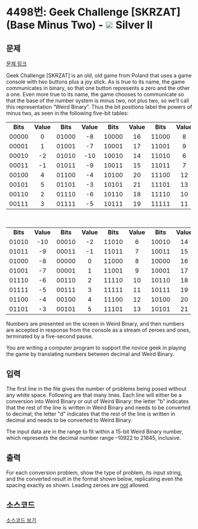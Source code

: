 # 4498번: Geek Challenge [SKRZAT] (Base Minus Two) - <img src="https://static.solved.ac/tier_small/9.svg" style="height:20px" /> Silver II

<!-- performance -->

<!-- 문제 제출 후 깃허브에 푸시를 했을 때 제출한 코드의 성능이 입력될 공간입니다.-->

<!-- end -->

## 문제

[문제 링크](https://boj.kr/4498)


<p>Geek Challenge [SKRZAT] is an old, old game from Poland that uses a game console with two buttons plus a joy stick. As is true to its name, the game communicates in binary, so that one button represents a zero and the other a one. Even more true to its name, the game chooses to communicate so that the base of the number system is minus two, not plus two, so we’ll call this representation “Weird Binary”. Thus the bit positions label the powers of minus two, as seen in the following five-bit tables:</p>

<table class="table table-bordered" style="width:500px">
<tbody>
<tr>
<td style="text-align: center;"><strong>Bits</strong></td>
<td style="text-align: center;"><strong>Value</strong></td>
<td style="text-align: center;"><strong>Bits</strong></td>
<td style="text-align: center;"><strong>Value</strong></td>
<td style="text-align: center;"><strong>Bits</strong></td>
<td style="text-align: center;"><strong>Value</strong></td>
<td style="text-align: center;"><strong>Bits</strong></td>
<td style="text-align: center;"><strong>Value</strong></td>
</tr>
<tr>
<td style="text-align: center;">00000</td>
<td style="text-align: center;">0</td>
<td style="text-align: center;">01000</td>
<td style="text-align: center;">-8</td>
<td style="text-align: center;">10000</td>
<td style="text-align: center;">16</td>
<td style="text-align: center;">11000</td>
<td style="text-align: center;">8</td>
</tr>
<tr>
<td style="text-align: center;">00001</td>
<td style="text-align: center;">1</td>
<td style="text-align: center;">01001</td>
<td style="text-align: center;">-7</td>
<td style="text-align: center;">10001</td>
<td style="text-align: center;">17</td>
<td style="text-align: center;">11001</td>
<td style="text-align: center;">9</td>
</tr>
<tr>
<td style="text-align: center;">00010</td>
<td style="text-align: center;">-2</td>
<td style="text-align: center;">01010</td>
<td style="text-align: center;">-10</td>
<td style="text-align: center;">10010</td>
<td style="text-align: center;">14</td>
<td style="text-align: center;">11010</td>
<td style="text-align: center;">6</td>
</tr>
<tr>
<td style="text-align: center;">00011</td>
<td style="text-align: center;">-1</td>
<td style="text-align: center;">01011</td>
<td style="text-align: center;">-9</td>
<td style="text-align: center;">10011</td>
<td style="text-align: center;">15</td>
<td style="text-align: center;">11011</td>
<td style="text-align: center;">7</td>
</tr>
<tr>
<td style="text-align: center;">00100</td>
<td style="text-align: center;">4</td>
<td style="text-align: center;">01100</td>
<td style="text-align: center;">-4</td>
<td style="text-align: center;">10100</td>
<td style="text-align: center;">20</td>
<td style="text-align: center;">11100</td>
<td style="text-align: center;">12</td>
</tr>
<tr>
<td style="text-align: center;">00101</td>
<td style="text-align: center;">5</td>
<td style="text-align: center;">01101</td>
<td style="text-align: center;">-3</td>
<td style="text-align: center;">10101</td>
<td style="text-align: center;">21</td>
<td style="text-align: center;">11101</td>
<td style="text-align: center;">13</td>
</tr>
<tr>
<td style="text-align: center;">00110</td>
<td style="text-align: center;">2</td>
<td style="text-align: center;">01110</td>
<td style="text-align: center;">-6</td>
<td style="text-align: center;">10110</td>
<td style="text-align: center;">18</td>
<td style="text-align: center;">11110</td>
<td style="text-align: center;">10</td>
</tr>
<tr>
<td style="text-align: center;">00111</td>
<td style="text-align: center;">3</td>
<td style="text-align: center;">01111</td>
<td style="text-align: center;">-5</td>
<td style="text-align: center;">10111</td>
<td style="text-align: center;">19</td>
<td style="text-align: center;">11111</td>
<td style="text-align: center;">11</td>
</tr>
</tbody>
</table>

<p>&nbsp;</p>

<table class="table table-bordered" style="width:500px">
<tbody>
<tr>
<td style="text-align: center;"><strong>Bits</strong></td>
<td style="text-align: center;"><strong>Value</strong></td>
<td style="text-align: center;"><strong>Bits</strong></td>
<td style="text-align: center;"><strong>Value</strong></td>
<td style="text-align: center;"><strong>Bits</strong></td>
<td style="text-align: center;"><strong>Value</strong></td>
<td style="text-align: center;"><strong>Bits</strong></td>
<td style="text-align: center;"><strong>Value</strong></td>
</tr>
<tr>
<td style="text-align: center;">01010</td>
<td style="text-align: center;">-10</td>
<td style="text-align: center;">00010</td>
<td style="text-align: center;">-2</td>
<td style="text-align: center;">11010</td>
<td style="text-align: center;">6</td>
<td style="text-align: center;">10010</td>
<td style="text-align: center;">14</td>
</tr>
<tr>
<td style="text-align: center;">01011</td>
<td style="text-align: center;">-9</td>
<td style="text-align: center;">00011</td>
<td style="text-align: center;">-1</td>
<td style="text-align: center;">11011</td>
<td style="text-align: center;">7</td>
<td style="text-align: center;">10011</td>
<td style="text-align: center;">15</td>
</tr>
<tr>
<td style="text-align: center;">01000</td>
<td style="text-align: center;">-8</td>
<td style="text-align: center;">00000</td>
<td style="text-align: center;">0</td>
<td style="text-align: center;">11000</td>
<td style="text-align: center;">8</td>
<td style="text-align: center;">10000</td>
<td style="text-align: center;">16</td>
</tr>
<tr>
<td style="text-align: center;">01001</td>
<td style="text-align: center;">-7</td>
<td style="text-align: center;">00001</td>
<td style="text-align: center;">1</td>
<td style="text-align: center;">11001</td>
<td style="text-align: center;">9</td>
<td style="text-align: center;">10001</td>
<td style="text-align: center;">17</td>
</tr>
<tr>
<td style="text-align: center;">01110</td>
<td style="text-align: center;">-6</td>
<td style="text-align: center;">00110</td>
<td style="text-align: center;">2</td>
<td style="text-align: center;">11110</td>
<td style="text-align: center;">10</td>
<td style="text-align: center;">10110</td>
<td style="text-align: center;">18</td>
</tr>
<tr>
<td style="text-align: center;">01111</td>
<td style="text-align: center;">-5</td>
<td style="text-align: center;">00111</td>
<td style="text-align: center;">3</td>
<td style="text-align: center;">11111</td>
<td style="text-align: center;">11</td>
<td style="text-align: center;">10111</td>
<td style="text-align: center;">19</td>
</tr>
<tr>
<td style="text-align: center;">01100</td>
<td style="text-align: center;">-4</td>
<td style="text-align: center;">00100</td>
<td style="text-align: center;">4</td>
<td style="text-align: center;">11100</td>
<td style="text-align: center;">12</td>
<td style="text-align: center;">10100</td>
<td style="text-align: center;">20</td>
</tr>
<tr>
<td style="text-align: center;">01101</td>
<td style="text-align: center;">-3</td>
<td style="text-align: center;">00101</td>
<td style="text-align: center;">5</td>
<td style="text-align: center;">11101</td>
<td style="text-align: center;">13</td>
<td style="text-align: center;">10101</td>
<td style="text-align: center;">21</td>
</tr>
</tbody>
</table>

<p>Numbers are presented on the screen in Weird Binary, and then numbers are accepted in response from the console as a stream of zeroes and ones, terminated by a five-second pause.</p>

<p>You are writing a computer program to support the novice geek in playing the game by translating numbers between decimal and Weird Binary.</p>



## 입력


<p>The first line in the file gives the number of problems being posed without any white space. Following are that many lines. Each line will either be a conversion into Weird Binary or out of Weird Binary: the letter "b" indicates that the rest of the line is written in Weird Binary and needs to be converted to decimal; the letter "d" indicates that the rest of the line is written in decimal and needs to be converted to Weird Binary.</p>

<p>The input data are in the range to fit within a 15-bit Weird Binary number, which represents the decimal number range –10922 to 21845, inclusive.</p>



## 출력


<p>For each conversion problem, show the type of problem, its input string, and the converted result in the format shown below, replicating even the spacing exactly as shown. Leading zeroes are <u>not</u> allowed.</p>



## 소스코드

[소스코드 보기](Geek%20Challenge%20[SKRZAT]%20(Base%20Minus%20Two).cpp)